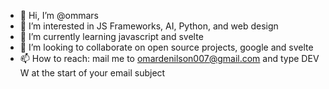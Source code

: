 - 👋 Hi, I’m @ommars
- 👀 I’m interested in JS Frameworks, AI, Python, and web design
- 🌱 I’m currently learning javascript and svelte
- 💞️ I’m looking to collaborate on open source projects, google and svelte
- 📫 How to reach: mail me to omardenilson007@gmail.com and type DEV W at the start of your email subject

<!---
ommars/ommars is a ✨ special ✨ repository because its `README.md` (this file) appears on your GitHub profile.
You can click the Preview link to take a look at your changes.
--->
